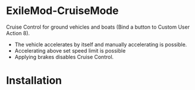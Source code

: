 # ExileMod-CruiseMode

Cruise Control for ground vehicles and boats (Bind a button to Custom User Action 8).
- The vehicle accelerates by itself and manually accelerating is possible.
- Accelerating above set speed limit is possible
- Applying brakes disables Cruise Control.

# Installation
